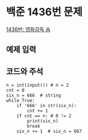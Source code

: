 # 백준 1436번 문제

[1436번: 영화감독 숌](https://www.acmicpc.net/problem/1436)

## 예제 입력


## 코드와 주석
```
n = int(input()) # n = 2
cnt = 0
six_n = 666  # string
while True:
    if '666' in str(six_n):
        cnt += 1
    if cnt == n: # 0 != 2
        print(six_n)
        break
    six_n += 1  # six_n = 667
```
